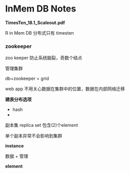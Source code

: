 # InMem DB Notes

**TimesTen_18.1_Scaleout.pdf**

R in Mem DB 分布式只有 timesten

### zookeeper

zoo keeper 防止系统脑裂，奇数个结点

管理集群

db+zookeeper = grid

web app 不用关心数据在集群中的位置，数据在内部网络迁移

**建表分布选项**

- hash
- 



副本集 replica set 包含(2)个element

单个副本异常不会影响到集群

**instance**

数据 + 管理

**element**